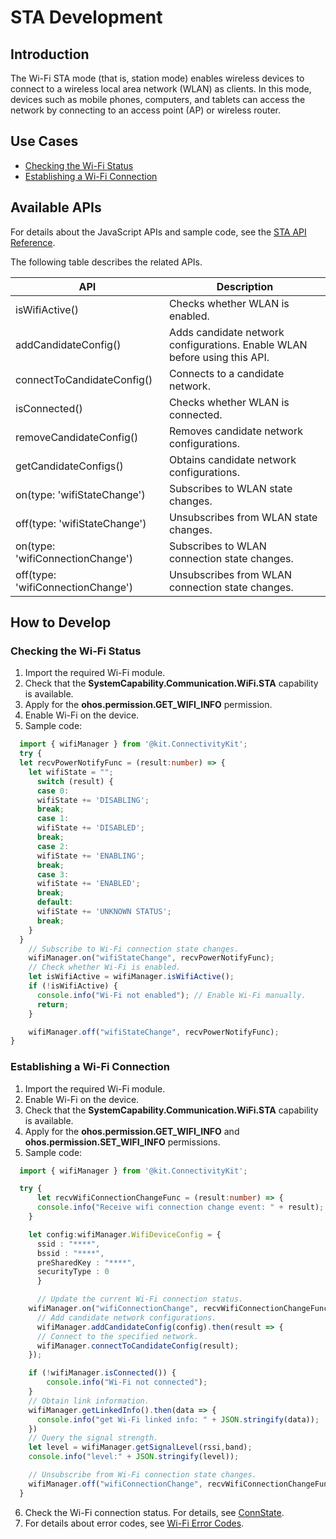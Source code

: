 # STA Development

## Introduction
The Wi-Fi STA mode (that is, station mode) enables wireless devices to connect to a wireless local area network (WLAN) as clients. In this mode, devices such as mobile phones, computers, and tablets can access the network by connecting to an access point (AP) or wireless router.


## Use Cases

- [Checking the Wi-Fi Status](#checking-the-wi-fi-status)
- [Establishing a Wi-Fi Connection](#establishing-a-wi-fi-connection)

## Available APIs

For details about the JavaScript APIs and sample code, see the [STA API Reference](../../reference/apis-connectivity-kit/js-apis-wifiManager.md).

The following table describes the related APIs.

| API| Description|
| -------- | -------- |
| isWifiActive() | Checks whether WLAN is enabled.|
| addCandidateConfig() | Adds candidate network configurations. Enable WLAN before using this API.|
| connectToCandidateConfig() | Connects to a candidate network.|
| isConnected() | Checks whether WLAN is connected.|
| removeCandidateConfig() | Removes candidate network configurations.|
| getCandidateConfigs() | Obtains candidate network configurations.|
| on(type: 'wifiStateChange') | Subscribes to WLAN state changes.|
| off(type: 'wifiStateChange') | Unsubscribes from WLAN state changes.|
| on(type: 'wifiConnectionChange') | Subscribes to WLAN connection state changes.|
| off(type: 'wifiConnectionChange') | Unsubscribes from WLAN connection state changes.|


## How to Develop

### Checking the Wi-Fi Status
1. Import the required Wi-Fi module.
2. Check that the **SystemCapability.Communication.WiFi.STA** capability is available.
3. Apply for the **ohos.permission.GET_WIFI_INFO** permission.
4. Enable Wi-Fi on the device.
5. Sample code:

```ts
  import { wifiManager } from '@kit.ConnectivityKit';
  try {
  let recvPowerNotifyFunc = (result:number) => {
    let wifiState = "";
      switch (result) {
      case 0:
      wifiState += 'DISABLING';
      break;
      case 1:
      wifiState += 'DISABLED';
      break;
      case 2:
      wifiState += 'ENABLING';
      break;
      case 3:
      wifiState += 'ENABLED';
      break;
      default:
      wifiState += 'UNKNOWN STATUS';
      break;
    }
  }
    // Subscribe to Wi-Fi connection state changes.
    wifiManager.on("wifiStateChange", recvPowerNotifyFunc);
    // Check whether Wi-Fi is enabled.
    let isWifiActive = wifiManager.isWifiActive();
    if (!isWifiActive) {
      console.info("Wi-Fi not enabled"); // Enable Wi-Fi manually.
      return;
    }

    wifiManager.off("wifiStateChange", recvPowerNotifyFunc);
}
```

### Establishing a Wi-Fi Connection
1. Import the required Wi-Fi module.
2. Enable Wi-Fi on the device.
3. Check that the **SystemCapability.Communication.WiFi.STA** capability is available.
4. Apply for the **ohos.permission.GET_WIFI_INFO** and **ohos.permission.SET_WIFI_INFO** permissions.
5. Sample code:

```ts
  import { wifiManager } from '@kit.ConnectivityKit';

  try {
      let recvWifiConnectionChangeFunc = (result:number) => {
      console.info("Receive wifi connection change event: " + result);
    }

    let config:wifiManager.WifiDeviceConfig = {
      ssid : "****",
      bssid : "****",
      preSharedKey : "****",
      securityType : 0
	  }

      // Update the current Wi-Fi connection status.
    wifiManager.on("wifiConnectionChange", recvWifiConnectionChangeFunc);
      // Add candidate network configurations.
	  wifiManager.addCandidateConfig(config).then(result => {
      // Connect to the specified network.
      wifiManager.connectToCandidateConfig(result);
    });

    if (!wifiManager.isConnected()) {
        console.info("Wi-Fi not connected");
    }
    // Obtain link information.
    wifiManager.getLinkedInfo().then(data => {
      console.info("get Wi-Fi linked info: " + JSON.stringify(data));
    })
    // Query the signal strength.
    let level = wifiManager.getSignalLevel(rssi,band);
    console.info("level:" + JSON.stringify(level));

    // Unsubscribe from Wi-Fi connection state changes.
    wifiManager.off("wifiConnectionChange", recvWifiConnectionChangeFunc);
  }
```
6. Check the Wi-Fi connection status. For details, see [ConnState](../../reference/apis-connectivity-kit/js-apis-wifiManager.md#connstate9).
7. For details about error codes, see [Wi-Fi Error Codes](../../reference/apis-connectivity-kit/errorcode-wifi.md).
